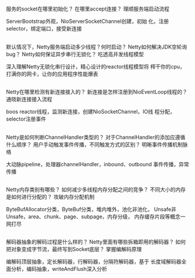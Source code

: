 ## 
服务的socket在哪里初始化？
在哪里accept连接？
理顺服务端启动流程

ServerBootstrap外观，NioServerSocketChannel创建，初始
化，注册selector，绑定端口，接受新连接

## 
默认情况下，Netty服务端启动多少线程？何时启动？
Netty如何解决JDK空轮询bug？
Netty如何保证异步串行无锁化？
吃透高并发线程模型

深入理解Netty无锁化串行设计，精心设计的reactor线程模型将
榨干你的cpu，打满你的网卡，让你的应用程序性能爆表

##
Netty在哪里检测有新连接接入的？
新连接是怎样注册到NioEventLoop线程的？
通晓新连接接入流程

boos reactor线程，监测新连接，创建NioSocketChannel，IO线
程分配，selector注册事件

##
Netty是如何判断ChannelHandler类型的？
对于ChannelHandler的添加应遵循什么顺序？
用户手动触发事件传播，不同触发方式的区别？
明晰事件传播机制脉络

大动脉pipeline，处理器channelHandler，inbound、outbound
事件传播，异常传播

## 
Netty内存类别有哪些？
如何减少多线程内存分配之间的竞争？
不同大小的内存是如何进行分配的？
攻破内存分配机制

ByteBufAllocator分类，ByteBuf分类，堆内堆外，池化非池化，
Unsafe非Unsafe，area、chunk、page、subpage，内存分级，
内存缓存片段等概念一网打尽

## 
解码器抽象的解码过程是什么样的？
Netty里面有哪些拆箱即用的解码器？
如何把对象变成字节流，最终写到Socket底层？
掌握编解码原理

编解码顶层抽象，定长解码器，行解码器，分隔符解码器，基于
长度域解码器全面分析，编码抽象，writeAndFlush深入分析
